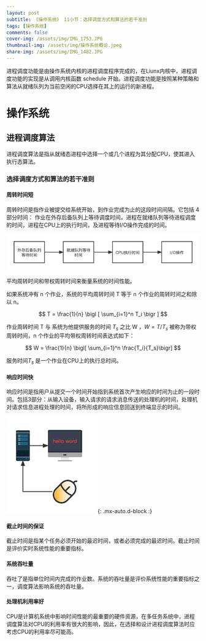 ```yaml
---
layout: post
subtitle: 《操作系统》 11小节：选择调度方式和算法的若干准则
tags: [操作系统]
comments: false
cover-img: /assets/img/IMG_1753.JPG
thumbnail-img: /assets/img/操作系统概论.jpeg
share-img: /assets/img/IMG_1482.JPG
---
```


进程调度功能是由操作系统内核的进程调度程序完成的，在Liunx内核中，进程调度功能的实现是从调用内核函数 schedule 开始。进程调度功能是按照某种策略和算法从就绪队列为当前空闲的CPU选择在其上的运行的新进程。

# 操作系统

##  进程调度算法

进程调度算法是指从就绪态进程中选择一个或几个进程为其分配CPU，使其进入执行态算法。

### 选择调度方式和算法的若干准则

#### 周转时间短
周转时间是指作业被提交给系统开始，到作业完成为止的这段时间间隔。它包括 4 部分时间：
作业在外存后备队列上等待调度时间，进程在就绪队列等待进程调度的时间，进程在CPU上的执行时间，及进程等待I/O操作完成的时间。


![操作系统-进程-周转时间.png](../assets/img/操作系统-进程-周转时间.png)

平均周转时间和带权周转时间来衡量系统的时间性能。

如果系统冲有 n 个作业，系统的平均周转时间 T 等于 n 个作业的周转时间之和除以 n。


$$
    T = \frac{1}{n}  \bigl [ \sum_{i=1}^n T_i \bigr ] 
$$

作业周转时间 T 与 系统为他提供服务的时间 $T_s$ 之比 W ，$W = T/T_s$ 被称为带权周转时间，n 个作业的平均带权周转时间表达式如下：

$$
W = \frac{1}{n} \bigl[ \sum_{i=1}^n \frac{T_i}{T_s}\bigr]
$$

服务时间$T_s$  是一个作业在CPU上的执行总时间。

#### 响应时间快
响应时间是指用户从提交一个时间开始指到系统首次产生响应的时间为止的一段时间。包括3部分：从输入设备，输入请求的请求消息传送的处理机的时间，处理机对请求信息进程处理的时间，将所形成的响应信息回送到终端显示的时间。

![操作系统-进程-响应时间.png](../assets/img/操作系统-进程-响应时间.png "操作系统-进程-响应时间.png"){: .mx-auto.d-block :}

#### 截止时间的保证 
截止时间是指某个任务必须开始的最迟时间，或者必须完成的最迟时间。截止时间是评价实时系统性能的重要指标。

#### 系统吞吐量
吞吐了是指单位时间内完成的作业数。系统的吞吐量是评价系统性能的重要指标之一，调度算法影响系统的吞吐量。

#### 处理机利用率好
CPU是计算机系统中影响时间性能的最重要的硬件资源，在多任务系统中，进程调度算法对CPU的利用率有很大的影响，因此，在选择和设计进程调度算法时应考虑CPU的利用率尽可能高。